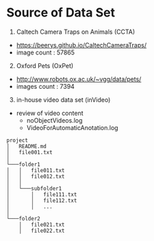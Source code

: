 # Source of Data Set 

1. Caltech Camera Traps on Animals (CCTA)
- https://beerys.github.io/CaltechCameraTraps/
- image count : 57865
2. Oxford Pets (OxPet)
- http://www.robots.ox.ac.uk/~vgg/data/pets/
- images count : 7394
3. in-house video data set (inVideo)
- review of video content 
    - noObjectVideos.log
    - VideoForAutomaticAnotation.log


```
project
│   README.md
│   file001.txt    
│
└───folder1
│   │   file011.txt
│   │   file012.txt
│   │
│   └───subfolder1
│       │   file111.txt
│       │   file112.txt
│       │   ...
│   
└───folder2
    │   file021.txt
    │   file022.txt
```
